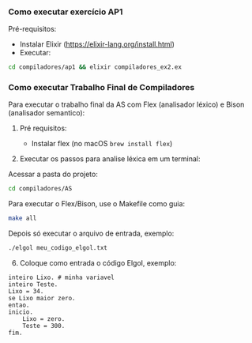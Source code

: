### Como executar exercício AP1

Pré-requisitos:

- Instalar Elixir (https://elixir-lang.org/install.html)
- Executar:

```bash
cd compiladores/ap1 && elixir compiladores_ex2.ex
```

### Como executar Trabalho Final de Compiladores

Para executar o trabalho final da AS com Flex (analisador léxico) e Bison (analisador semantico):

1. Pré requisitos:

   - Instalar flex (no macOS `brew install flex`)

2. Executar os passos para analise léxica em um terminal:

Acessar a pasta do projeto:

```sh
cd compiladores/AS
```

Para executar o Flex/Bison, use o Makefile como guia:

```sh
make all
```

Depois só executar o arquivo de entrada, exemplo:

```sh
./elgol meu_codigo_elgol.txt
```

6. Coloque como entrada o código Elgol, exemplo:

```text
inteiro Lixo. # minha variavel
inteiro Teste.
Lixo = 34.
se Lixo maior zero.
entao.
inicio.
    Lixo = zero.
    Teste = 300.
fim.
```
